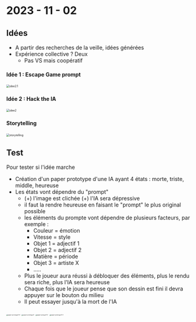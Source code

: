 # 2023 - 11 - 02

## Idées

- A partir des recherches de la veille, idées générées
- Expérience collective ? Deux 
  - Pas VS mais coopératif

#### Idée 1 : Escape Game prompt

<img src="C:\Users\leyla\Downloads\idee2.1.jpeg" alt="idee2.1" style="zoom:50%;" />



#### Idée 2 : Hack the IA





<img src="C:\Users\leyla\Downloads\idee2.jpeg" alt="idee2" style="zoom:50%;" />





#### Storytelling 

<img src="C:\Users\leyla\Downloads\storytelling.jpeg" alt="storytelling" style="zoom:50%;" />



## Test

Pour tester si l'idée marche

- Création d'un paper prototype d'une IA ayant 4 états : morte, triste, middle, heureuse
- Les états vont dépendre du "prompt"
  - (+) l'image est clichée (+) l'IA sera dépressive
  - il faut la rendre heureuse en faisant le "prompt" le plus original possible
  - les éléments du prompte vont dépendre de plusieurs facteurs, par exemple : 
    - Couleur = émotion
    - Vitesse = style
    - Objet 1 = adjectif 1
    - Objet 2 = adjectif 2
    - Matière = période
    - Objet 3 = artiste X
    - .....
  - Plus le joueur aura réussi à débloquer des éléments, plus le rendu sera riche, plus l'IA sera heureuse
  - Chaque fois que le joueur pense que son dessin est fini il devra appuyer sur le bouton du milieu
  - Il peut essayer jusqu'à la mort de l'IA

<img src="C:\Users\leyla\Downloads\paper-prototype1-4.jpeg" alt="paper-prototype1-4" style="zoom:25%;" />

<img src="C:\Users\leyla\Downloads\paper-prototype1.jpeg" alt="paper-prototype1" style="zoom:25%;" />

<img src="C:\Users\leyla\Downloads\paper-protype1-2.jpeg" alt="paper-protype1-2" style="zoom:25%;" />

<img src="C:\Users\leyla\Downloads\paper-prototype1-3.jpeg" alt="paper-prototype1-3" style="zoom:25%;" />



